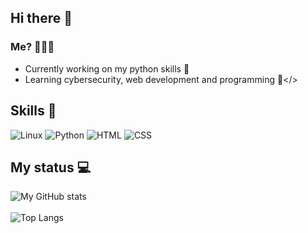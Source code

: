 ## Hi there 👋
### Me? 👨🏻‍💻
- Currently working on my python skills 🐍
- Learning cybersecurity, web development and programming 🚀</>

## Skills 🚀
![Linux](https://img.shields.io/badge/Linux-FCC624?style=for-the-badge&logo=linux&logoColor=black)
![Python](https://img.shields.io/badge/Python-FFD43B?style=for-the-badge&logo=python&logoColor=blue)
![HTML](https://img.shields.io/badge/HTML5-E34F26?style=for-the-badge&logo=html5&logoColor=white)
![CSS](https://img.shields.io/badge/CSS3-1572B6?style=for-the-badge&logo=css3&logoColor=white)

## My status 💻
![My GitHub stats](https://github-readme-stats.vercel.app/api?username=rickymat&show_icons=true&theme=shadow_blue&hide=stars,prs,contribs)
</br></br>
![Top Langs](https://github-readme-stats.vercel.app/api/top-langs/?username=rickymat&layout=compact&theme=dark)
